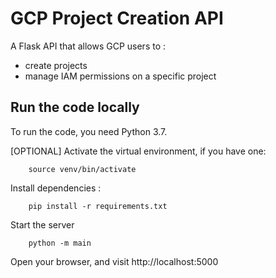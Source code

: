 # GCP Project Creation API 

A Flask API that allows GCP users to : 
 
 - create projects
 - manage IAM permissions on a specific project  

## Run the code locally
To run the code, you need Python 3.7.

[OPTIONAL] Activate the virtual environment, if you have one:

        source venv/bin/activate

Install dependencies :

        pip install -r requirements.txt


Start the server

        python -m main

Open your browser, and visit http://localhost:5000


